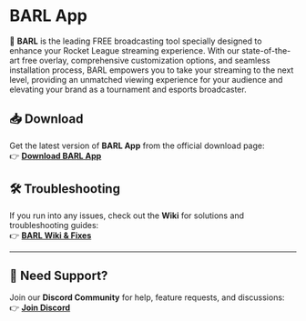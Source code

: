 # BARL App  

🚀 **BARL** is the leading FREE broadcasting tool specially designed to enhance your Rocket League streaming experience. With our state-of-the-art free overlay, comprehensive customization options, and seamless installation process, BARL empowers you to take your streaming to the next level, providing an unmatched viewing experience for your audience and elevating your brand as a tournament and esports broadcaster.

## 📥 Download  

Get the latest version of **BARL App** from the official download page:  
👉 [**Download BARL App**](https://lndrlndr.github.io/BARL_App/)  

## 🛠 Troubleshooting 

If you run into any issues, check out the **Wiki** for solutions and troubleshooting guides:  
👉 [**BARL Wiki & Fixes**](https://github.com/LNDRLNDR/BARL_App/wiki)  

---

## 💬 Need Support?  

Join our **Discord Community** for help, feature requests, and discussions:  
👉 [**Join Discord**](https://discord.gg/GtMVHa2JbP)  
